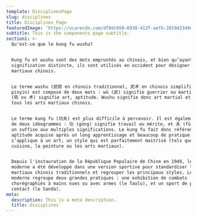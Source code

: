 ```yaml
---
template: DisciplinesPage
slug: disciplines
title: Disciplines Page
featuredImage: 'https://ucarecdn.com/df0dc650-6938-412f-aefb-2019d2349e13/'
subtitle: This is the components page subtitle.
section1: >-
  Qu'est-ce que le kung fu wushu?


  Kung fu et wushu sont des mots empruntés au chinois, et bien qu’ayant une
  signification distincte, ils sont utilisés en occident pour désigner les arts
  martiaux chinois.


  Le terme wushu (武術 en chinois traditionnel, 武术 en chinois simplifié, wǔshù en
  pinyin) est composé de deux mots : wǔ (武) signifie guerrier ou martial, et shù
  (術 ou 术) signifie art, aptitude. Wushu signifie donc art martial et englobe
  tous les arts martiaux chinois.


  Le terme kung fu (功夫) est plus difficile à percevoir. Il est également composé
  de deux idéogrammes : 功 (gōng) signifie travail ou mérite, et 夫 (fū) qui est
  un suffixe aux multiples significations. Le kung fu fait donc référence à une
  aptitude acquise après un long apprentissage et beaucoup de pratique. Il
  s’applique à un art, un style qui est parfaitement maitrisé (tels que la
  cuisine, la peinture ou les arts martiaux).


  Depuis l'instauration de la République Populaire de Chine en 1949, le wushu
  moderne a été développé dans une version sportive pour standardiser les arts
  martiaux chinois traditionnels et regrouper les principaux styles. Le wushu
  moderne regroupe deux grandes pratiques : une exhibition de combats
  chorégraphiés à mains nues ou avec armes (le Taolu), et un sport de plein
  contact (le Sanda).
meta:
  description: This is a meta description.
  title: Disciplines
---
```


